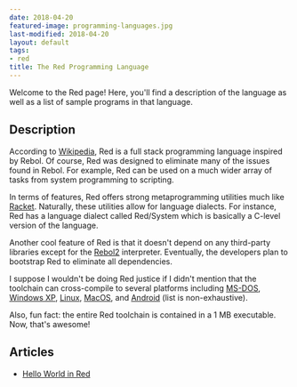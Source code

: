 ```yaml
---
date: 2018-04-20
featured-image: programming-languages.jpg
last-modified: 2018-04-20
layout: default
tags:
- red
title: The Red Programming Language
---
```


Welcome to the Red page! Here, you'll find a description of the language as well as a list of sample programs in that language.

## Description

According to [Wikipedia][1], Red is a full stack programming language 
inspired by Rebol. Of course, Red was designed to eliminate many of the 
issues found in Rebol. For example, Red can be used on a much wider array 
of tasks from system programming to scripting.

In terms of features, Red offers strong metaprogramming utilities much 
like [Racket][2]. Naturally, these utilities allow for language dialects. 
For instance, Red has a language dialect called Red/System which is basically 
a C-level version of the language.

Another cool feature of Red is that it doesn't depend on any third-party 
libraries except for the [Rebol2][3] interpreter. Eventually, the developers 
plan to bootstrap Red to eliminate all dependencies.

I suppose I wouldn't be doing Red justice if I didn't mention that the
toolchain can cross-compile to several platforms including [MS-DOS][4], [Windows XP][5], 
[Linux][6], [MacOS][7], and [Android][8] (list is non-exhaustive).

Also, fun fact: the entire Red toolchain is contained in a 1 MB executable. 
Now, that's awesome!

[1]: https://en.wikipedia.org/wiki/Red_(programming_language)
[2]: https://racket-lang.org/
[3]: https://en.wikipedia.org/wiki/Rebol
[4]: https://en.wikipedia.org/wiki/MS-DOS
[5]: https://en.wikipedia.org/wiki/Windows_XP
[6]: https://en.wikipedia.org/wiki/Linux
[7]: https://en.wikipedia.org/wiki/MacOS
[8]: https://en.wikipedia.org/wiki/Android_(operating_system)


## Articles

- [Hello World in Red](https://sampleprograms.io/projects/hello-world/red)
